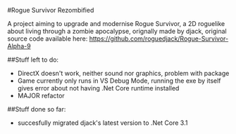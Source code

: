#Rogue Survivor Rezombified

A project aiming to upgrade and modernise Rogue Survivor, a 2D roguelike about living through a zombie apocalypse, orignally made by djack, original source code available here: https://github.com/roguedjack/Rogue-Survivor-Alpha-9

##Stuff left to do:
- DirectX doesn't work, neither sound nor graphics, problem with package
- Game currently only runs in VS Debug Mode, running the exe by itself gives error about not having .Net Core runtime installed
- MAJOR refactor

##Stuff done so far:
- succesfully migrated djack's latest version to .Net Core 3.1
